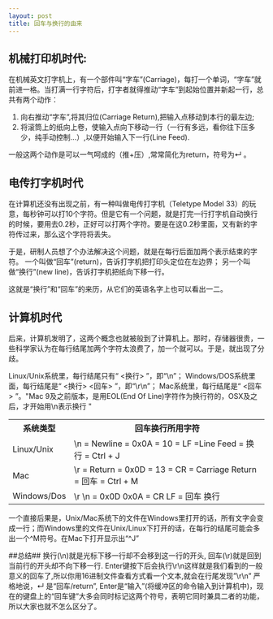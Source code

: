 ```yaml
---
layout: post
title: 回车与换行的由来
---
```

## 机械打印机时代: ##

在机械英文打字机上，有一个部件叫“字车”(Carriage)，每打一个单词，“字车”就前进一格。当打满一行字符后，打字者就得推动“字车”到起始位置并新起一行，总共有两个动作：  

1. 向右推动“字车”,将其归位(Carriage Return),把输入点移动到本行的最左边;
2. 将滚筒上的纸向上卷，使输入点向下移动一行（一行有多远，看你往下压多少，纯手动控制...）,以便开始输入下一行(Line Feed).  

一般这两个动作是可以一气呵成的（推+压）,常常简化为return，符号为↵ 。



## 电传打字机时代 ##
在计算机还没有出现之前，有一种叫做电传打字机（Teletype Model 33）的玩意，每秒钟可以打10个字符。但是它有一个问题，就是打完一行打字机自动换行的时候，要用去0.2秒，正好可以打两个字符。要是在这0.2秒里面，又有新的字符传过来，那么这个字符将丢失。 

于是，研制人员想了个办法解决这个问题，就是在每行后面加两个表示结束的字符。
一个叫做“回车”(return)，告诉打字机把打印头定位在左边界；
另一个叫做“换行”(new line)，告诉打字机把纸向下移一行。 

这就是“换行”和“回车”的来历，从它们的英语名字上也可以看出一二。 

## 计算机时代 ##
后来，计算机发明了，这两个概念也就被般到了计算机上。那时，存储器很贵，一些科学家认为在每行结尾加两个字符太浪费了，加一个就可以。于是，就出现了分歧。 

Linux/Unix系统里，每行结尾只有“ <换行> ”，即“\n”； 
Windows/DOS系统里面，每行结尾是“ <换行> <回车> ”，即“\r\n”； 
Mac系统里，每行结尾是“ <回车> ”。"Mac 9及之前版本，是用EOL(End Of Line)字符作为换行符的，OSX及之后，才开始用\n表示换行 "
<table>
	<tr>
		<th>系统类型</th>
		<th>回车换行所用字符</th>
	</tr>
	<tr>
		<td>Linux/Unix</td>
		<td>\n = Newline = 0x0A = 10 = LF =Line Feed = 换行 = Ctrl + J</td>
	</tr>
	<tr>
		<td>Mac</td>
		<td>\r = Return = 0x0D = 13 = CR = Carriage Return = 回车 = Ctrl + M</td>
	</tr>
	<tr>
		<td>Windows/Dos</td>
		<td>\r \n = 0x0D 0x0A = CR LF = 回车 换行</td>
	</tr>
</table>	


一个直接后果是，Unix/Mac系统下的文件在Windows里打开的话，所有文字会变成一行；而Windows里的文件在Unix/Linux下打开的话，在每行的结尾可能会多出一个^M符号。在Mac下打开显示出“^J”

##总结##
换行(\n)就是光标下移一行却不会移到这一行的开头, 
回车(\r)就是回到当前行的开头却不向下移一行. 
Enter键按下后会执行\r\n这样就是我们看到的一般意义的回车了,所以你用16进制文件查看方式看一个文本,就会在行尾发现”\r\n” 
严格地说，↵ 是“回车/return”, Enter是“输入”(将缓冲区的命令输入到计算机中)，现在的键盘上的“回车键”大多会同时标记这两个符号，表明它同时兼具二者的功能，所以大家也就不怎么区分了。
